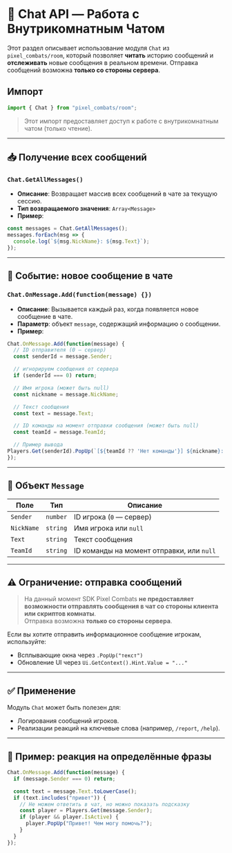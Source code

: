 # 💬 Chat API — Работа с Внутрикомнатным Чатом

Этот раздел описывает использование модуля `Chat` из `pixel_combats/room`, который позволяет **читать** историю сообщений и **отслеживать** новые сообщения в реальном времени. Отправка сообщений возможна **только со стороны сервера**.

## Импорт

```js
import { Chat } from "pixel_combats/room";
```

> Этот импорт предоставляет доступ к работе с внутрикомнатным чатом (только чтение).

---

## 📥 Получение всех сообщений

### `Chat.GetAllMessages()`

- **Описание**: Возвращает массив всех сообщений в чате за текущую сессию.
- **Тип возвращаемого значения**: `Array<Message>`
- **Пример**:
```js
const messages = Chat.GetAllMessages();
messages.forEach(msg => {
  console.log(`${msg.NickName}: ${msg.Text}`);
});
```

---

## 🔔 Событие: новое сообщение в чате

### `Chat.OnMessage.Add(function(message) {})`

- **Описание**: Вызывается каждый раз, когда появляется новое сообщение в чате.
- **Параметр**: объект `message`, содержащий информацию о сообщении.
- **Пример**:

```js
Chat.OnMessage.Add(function(message) {
  // ID отправителя (0 — сервер)
  const senderId = message.Sender;

  // игнорируем сообщения от сервера
  if (senderId === 0) return; 

  // Имя игрока (может быть null)
  const nickname = message.NickName;

  // Текст сообщения
  const text = message.Text;

  // ID команды на момент отправки сообщения (может быть null)
  const teamId = message.TeamId;

  // Пример вывода
Players.Get(senderId).PopUp(`[${teamId ?? 'Нет команды'}] ${nickname}: ${text}`);
});
```

---

## 📄 Объект `Message`

| Поле        | Тип      | Описание                             |
|-------------|----------|--------------------------------------|
| `Sender`    | `number` | ID игрока (`0` — сервер)             |
| `NickName`  | `string` | Имя игрока или `null`                |
| `Text`      | `string` | Текст сообщения                      |
| `TeamId`    | `string` | ID команды на момент отправки, или `null` |

---

## ⚠️ Ограничение: отправка сообщений

> На данный момент SDK Pixel Combats **не предоставляет возможности отправлять сообщения в чат со стороны клиента или скриптов комнаты**.  
Отправка возможна **только со стороны сервера**.

Если вы хотите отправить информационное сообщение игрокам, используйте:

- Всплывающие окна через `.PopUp("текст")`
- Обновление UI через `Ui.GetContext().Hint.Value = "..."`

---

## ✅ Применение

Модуль `Chat` может быть полезен для:

- Логирования сообщений игроков.
- Реализации реакций на ключевые слова (например, `/report`, `/help`).

---

## 🧪 Пример: реакция на определённые фразы

```js
Chat.OnMessage.Add(function(message) {
  if (message.Sender === 0) return;

  const text = message.Text.toLowerCase();
  if (text.includes("привет")) {
    // Не можем ответить в чат, но можно показать подсказку
    const player = Players.Get(message.Sender);
    if (player && player.IsActive) {
      player.PopUp("Привет! Чем могу помочь?");
    }
  }
});
```
